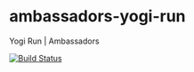 # ambassadors-yogi-run
Yogi Run | Ambassadors

[![Build Status](https://travis-ci.com/siddhantvinchurkar/ambassadors-yogi-run.svg?branch=master)](https://travis-ci.com/siddhantvinchurkar/ambassadors-yogi-run)
